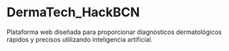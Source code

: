 # DermaTech_HackBCN
Plataforma web diseñada para proporcionar diagnósticos dermatológicos rápidos y precisos utilizando inteligencia artificial.
